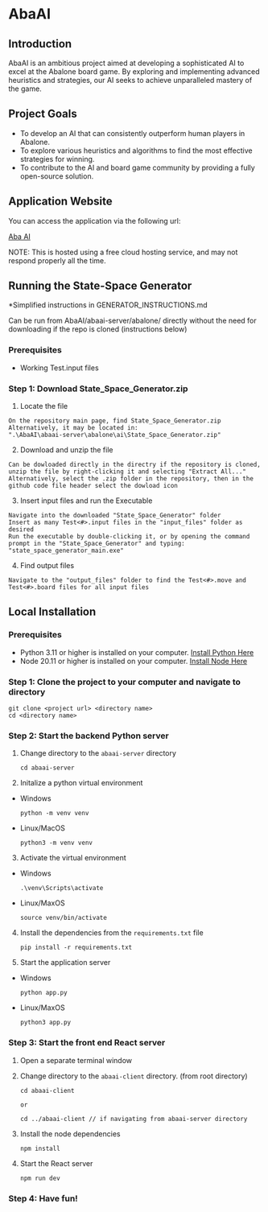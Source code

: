 # AbaAI

## Introduction
AbaAI is an ambitious project aimed at developing a sophisticated AI to excel at the Abalone board game. By exploring and implementing advanced heuristics and strategies, our AI seeks to achieve unparalleled mastery of the game.

## Project Goals
- To develop an AI that can consistently outperform human players in Abalone.
- To explore various heuristics and algorithms to find the most effective strategies for winning.
- To contribute to the AI and board game community by providing a fully open-source solution.

## Application Website
You can access the application via the following url:

[Aba AI](https://aba-ai.vercel.app/)

NOTE: This is hosted using a free cloud hosting service, and may not respond properly all the time.

## Running the State-Space Generator
*Simplified instructions in GENERATOR_INSTRUCTIONS.md

Can be run from AbaAI/abaai-server/abalone/ directly without the need for downloading if the repo is cloned (instructions below) 

### Prerequisites
- Working Test.input files 

### Step 1: Download State_Space_Generator.zip

1. Locate the file
```
On the repository main page, find State_Space_Generator.zip
Alternatively, it may be located in:
".\AbaAI\abaai-server\abalone\ai\State_Space_Generator.zip"
```

2. Download and unzip the file
```
Can be dowloaded directly in the directry if the repository is cloned, unzip the file by right-clicking it and selecting "Extract All..."
Alternatively, select the .zip folder in the repository, then in the github code file header select the dowload icon 
```

3. Insert input files and run the Executable
```
Navigate into the downloaded "State_Space_Generator" folder
Insert as many Test<#>.input files in the "input_files" folder as desired
Run the executable by double-clicking it, or by opening the command prompt in the "State_Space_Generator" and typing:
"state_space_generator_main.exe"
```

4. Find output files
```
Navigate to the "output_files" folder to find the Test<#>.move and Test<#>.board files for all input files
```

## Local Installation

### Prerequisites
- Python 3.11 or higher is installed on your computer. [Install Python Here](https://www.python.org/downloads/?trk=cndc-detail)
- Node 20.11 or higher is installed on your computer. [Install Node Here](https://nodejs.org/en/download/)

### Step 1: Clone the project to your computer and navigate to directory

```
git clone <project url> <directory name>
cd <directory name>
```

### Step 2: Start the backend Python server
1. Change directory to the `abaai-server` directory
    ```
    cd abaai-server
    ```

2. Initalize a python virtual environment
- Windows
    ```
    python -m venv venv
    ```
- Linux/MacOS
    ```
    python3 -m venv venv
    ```

3. Activate the virtual environment
- Windows
    ```
    .\venv\Scripts\activate
    ```
- Linux/MaxOS
    ```
    source venv/bin/activate
    ```

4. Install the dependencies from the `requirements.txt` file
    ```
    pip install -r requirements.txt
    ```

5. Start the application server
- Windows
    ```
    python app.py
    ```
- Linux/MaxOS
    ```
    python3 app.py
    ```

### Step 3: Start the front end React server
1. Open a separate terminal window

2. Change directory to the `abaai-client` directory. (from root directory)
    ```
    cd abaai-client
    
    or
    
    cd ../abaai-client // if navigating from abaai-server directory
    ```
3. Install the node dependencies
    ```
    npm install
    ```
4. Start the React server
    ```
    npm run dev
    ```

### Step 4: Have fun!
